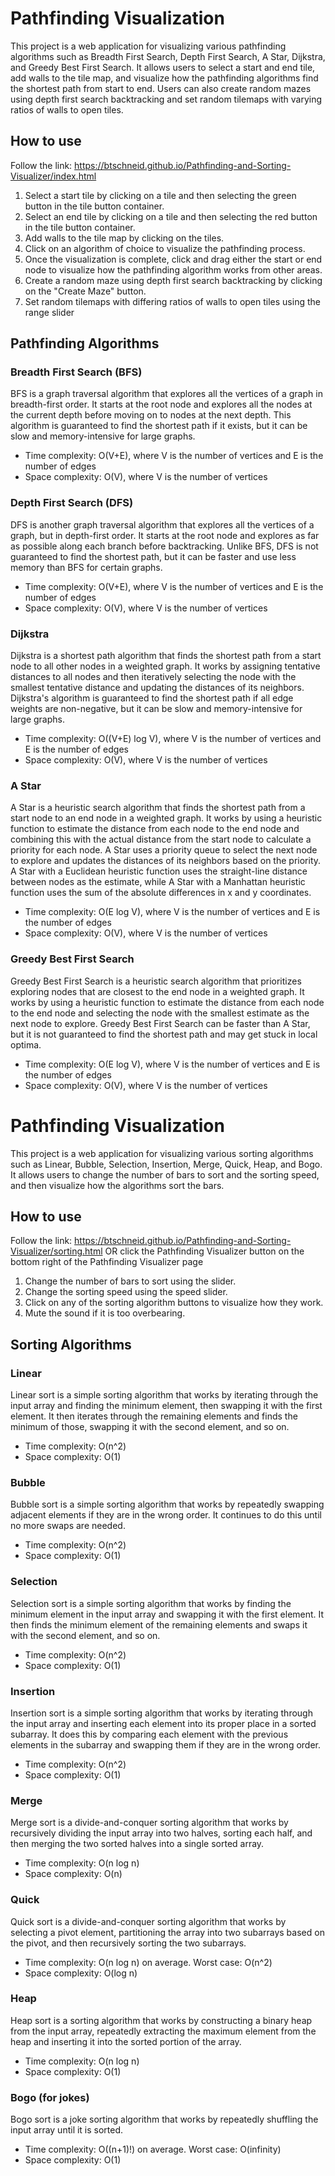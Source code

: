 # Pathfinding Visualization

This project is a web application for visualizing various pathfinding algorithms such as Breadth First Search, Depth First Search, A Star, Dijkstra, and Greedy Best First Search. It allows users to select a start and end tile, add walls to the tile map, and visualize how the pathfinding algorithms find the shortest path from start to end. Users can also create random mazes using depth first search backtracking and set random tilemaps with varying ratios of walls to open tiles.

## How to use
Follow the link: https://btschneid.github.io/Pathfinding-and-Sorting-Visualizer/index.html

1. Select a start tile by clicking on a tile and then selecting the green button in the tile button container.
2. Select an end tile by clicking on a tile and then selecting the red button in the tile button container.
3. Add walls to the tile map by clicking on the tiles.
4. Click on an algorithm of choice to visualize the pathfinding process.
5. Once the visualization is complete, click and drag either the start or end node to visualize how the pathfinding algorithm works from other areas.
6. Create a random maze using depth first search backtracking by clicking on the "Create Maze" button.
7. Set random tilemaps with differing ratios of walls to open tiles using the range slider

## Pathfinding Algorithms

### Breadth First Search (BFS)

BFS is a graph traversal algorithm that explores all the vertices of a graph in breadth-first order. It starts at the root node and explores all the nodes at the current depth before moving on to nodes at the next depth. This algorithm is guaranteed to find the shortest path if it exists, but it can be slow and memory-intensive for large graphs.

* Time complexity: O(V+E), where V is the number of vertices and E is the number of edges
* Space complexity: O(V), where V is the number of vertices

### Depth First Search (DFS)

DFS is another graph traversal algorithm that explores all the vertices of a graph, but in depth-first order. It starts at the root node and explores as far as possible along each branch before backtracking. Unlike BFS, DFS is not guaranteed to find the shortest path, but it can be faster and use less memory than BFS for certain graphs.

* Time complexity: O(V+E), where V is the number of vertices and E is the number of edges
* Space complexity: O(V), where V is the number of vertices

### Dijkstra

Dijkstra is a shortest path algorithm that finds the shortest path from a start node to all other nodes in a weighted graph. It works by assigning tentative distances to all nodes and then iteratively selecting the node with the smallest tentative distance and updating the distances of its neighbors. Dijkstra's algorithm is guaranteed to find the shortest path if all edge weights are non-negative, but it can be slow and memory-intensive for large graphs.

* Time complexity: O((V+E) log V), where V is the number of vertices and E is the number of edges
* Space complexity: O(V), where V is the number of vertices

### A Star

A Star is a heuristic search algorithm that finds the shortest path from a start node to an end node in a weighted graph. It works by using a heuristic function to estimate the distance from each node to the end node and combining this with the actual distance from the start node to calculate a priority for each node. A Star uses a priority queue to select the next node to explore and updates the distances of its neighbors based on the priority. A Star with a Euclidean heuristic function uses the straight-line distance between nodes as the estimate, while A Star with a Manhattan heuristic function uses the sum of the absolute differences in x and y coordinates.

* Time complexity: O(E log V), where V is the number of vertices and E is the number of edges
* Space complexity: O(V), where V is the number of vertices

### Greedy Best First Search

Greedy Best First Search is a heuristic search algorithm that prioritizes exploring nodes that are closest to the end node in a weighted graph. It works by using a heuristic function to estimate the distance from each node to the end node and selecting the node with the smallest estimate as the next node to explore. Greedy Best First Search can be faster than A Star, but it is not guaranteed to find the shortest path and may get stuck in local optima.

* Time complexity: O(E log V), where V is the number of vertices and E is the number of edges
* Space complexity: O(V), where V is the number of vertices

# Pathfinding Visualization

This project is a web application for visualizing various sorting algorithms such as Linear, Bubble, Selection, Insertion, Merge, Quick, Heap, and Bogo. It allows users to change the number of bars to sort and the sorting speed, and then visualize how the algorithms sort the bars.

## How to use
Follow the link: https://btschneid.github.io/Pathfinding-and-Sorting-Visualizer/sorting.html OR click the Pathfinding Visualizer button on the bottom right of the Pathfinding Visualizer page

1. Change the number of bars to sort using the slider.
2. Change the sorting speed using the speed slider.
3. Click on any of the sorting algorithm buttons to visualize how they work.
4. Mute the sound if it is too overbearing.

## Sorting Algorithms

### Linear

Linear sort is a simple sorting algorithm that works by iterating through the input array and finding the minimum element, then swapping it with the first element. It then iterates through the remaining elements and finds the minimum of those, swapping it with the second element, and so on.

* Time complexity: O(n^2)
* Space complexity: O(1)

### Bubble

Bubble sort is a simple sorting algorithm that works by repeatedly swapping adjacent elements if they are in the wrong order. It continues to do this until no more swaps are needed.

* Time complexity: O(n^2)
* Space complexity: O(1)

### Selection

Selection sort is a simple sorting algorithm that works by finding the minimum element in the input array and swapping it with the first element. It then finds the minimum element of the remaining elements and swaps it with the second element, and so on.

* Time complexity: O(n^2)
* Space complexity: O(1)

### Insertion

Insertion sort is a simple sorting algorithm that works by iterating through the input array and inserting each element into its proper place in a sorted subarray. It does this by comparing each element with the previous elements in the subarray and swapping them if they are in the wrong order.

* Time complexity: O(n^2)
* Space complexity: O(1)

### Merge

Merge sort is a divide-and-conquer sorting algorithm that works by recursively dividing the input array into two halves, sorting each half, and then merging the two sorted halves into a single sorted array.

* Time complexity: O(n log n)
* Space complexity: O(n)

### Quick

Quick sort is a divide-and-conquer sorting algorithm that works by selecting a pivot element, partitioning the array into two subarrays based on the pivot, and then recursively sorting the two subarrays.

* Time complexity: O(n log n) on average. Worst case: O(n^2)
* Space complexity: O(log n)

### Heap

Heap sort is a sorting algorithm that works by constructing a binary heap from the input array, repeatedly extracting the maximum element from the heap and inserting it into the sorted portion of the array.

* Time complexity: O(n log n)
* Space complexity: O(1)

### Bogo (for jokes)
Bogo sort is a joke sorting algorithm that works by repeatedly shuffling the input array until it is sorted.

* Time complexity: O((n+1)!) on average. Worst case: O(infinity)
* Space complexity: O(1)
